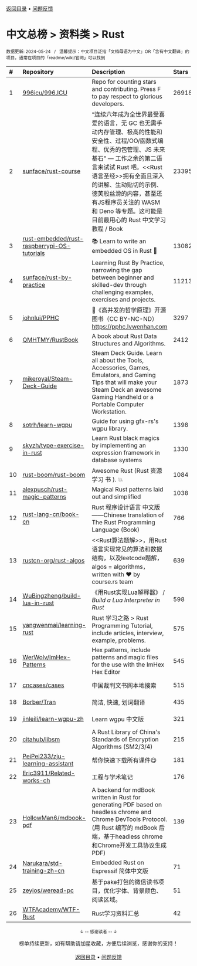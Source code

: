 <a href="https://gitee.com/GrowingGit/GitHub-Chinese-Top-Charts#github中文排行榜">返回目录</a> • <a href="/content/docs/feedback.md">问题反馈</a>

# 中文总榜 > 资料类 > Rust
<sub>数据更新: 2024-05-24&nbsp;&nbsp;&nbsp;/&nbsp;&nbsp;&nbsp;温馨提示：中文项目泛指「文档母语为中文」OR「含有中文翻译」的项目，通常在项目的「readme/wiki/官网」可以找到</sub>

|#|Repository|Description|Stars|Updated|
|:-|:-|:-|:-|:-|
|1|[996icu/996.ICU](https://github.com/996icu/996.ICU)|Repo for counting stars and contributing. Press F to pay respect to glorious developers.|269180|2024-05-12|
|2|[sunface/rust-course](https://github.com/sunface/rust-course)|“连续六年成为全世界最受喜爱的语言，无 GC 也无需手动内存管理、极高的性能和安全性、过程/OO/函数式编程、优秀的包管理、JS 未来基石" — 工作之余的第二语言来试试 Rust 吧。<<Rust语言圣经>>拥有全面且深入的讲解、生动贴切的示例、德芙般丝滑的内容，甚至还有JS程序员关注的 WASM 和 Deno 等专题。这可能是目前最用心的 Rust 中文学习教程 / Book |23395|2024-05-22|
|3|[rust-embedded/rust-raspberrypi-OS-tutorials](https://github.com/rust-embedded/rust-raspberrypi-OS-tutorials)|:books: Learn to write an embedded OS in Rust :crab:|13082|2024-02-10|
|4|[sunface/rust-by-practice](https://github.com/sunface/rust-by-practice)|Learning Rust By Practice,  narrowing the gap between beginner and skilled-dev through challenging examples, exercises and projects.|11213|2024-05-21|
|5|[johnlui/PPHC](https://github.com/johnlui/PPHC)|📙《高并发的哲学原理》开源图书（CC BY-NC-ND）https://pphc.lvwenhan.com|3297|2024-04-25|
|6|[QMHTMY/RustBook](https://github.com/QMHTMY/RustBook)|A book about Rust Data Structures and Algorithms.|2412|2024-04-16|
|7|[mikeroyal/Steam-Deck-Guide](https://github.com/mikeroyal/Steam-Deck-Guide)|Steam Deck Guide. Learn all about the Tools, Accessories, Games, Emulators, and Gaming Tips that will make your Steam Deck an awesome Gaming Handheld or a Portable Computer Workstation. |1873|2024-01-04|
|8|[sotrh/learn-wgpu](https://github.com/sotrh/learn-wgpu)|Guide for using gfx-rs's wgpu library.|1398|2024-05-21|
|9|[skyzh/type-exercise-in-rust](https://github.com/skyzh/type-exercise-in-rust)|Learn Rust black magics by implementing an expression framework in database systems|1330|2024-01-18|
|10|[rust-boom/rust-boom](https://github.com/rust-boom/rust-boom)|Awesome Rust (Rust 资源   学习   书 ). 💥|1084|2024-03-19|
|11|[alexpusch/rust-magic-patterns](https://github.com/alexpusch/rust-magic-patterns)|Magical Rust patterns laid out and simplified|1038|2024-05-11|
|12|[rust-lang-cn/book-cn](https://github.com/rust-lang-cn/book-cn)|Rust  程序设计语言 中文版——Chinese translation of The Rust Programming Language (Book)|766|2024-05-12|
|13|[rustcn-org/rust-algos](https://github.com/rustcn-org/rust-algos)|<<Rust算法题解>>，用Rust语言实现常见的算法和数据结构，以及leetcode题解，algos = algorithms，written with ❤️ by course.rs team|639|2024-02-09|
|14|[WuBingzheng/build-lua-in-rust](https://github.com/WuBingzheng/build-lua-in-rust)|《用Rust实现Lua解释器》 / _Build a Lua Interpreter in Rust_|598|2024-03-25|
|15|[yangwenmai/learning-rust](https://github.com/yangwenmai/learning-rust)|Rust 学习之路 > Rust Programming Tutorial, include articles, interview, example, problems.|575|2024-04-11|
|16|[WerWolv/ImHex-Patterns](https://github.com/WerWolv/ImHex-Patterns)|Hex patterns, include patterns and magic files for the use with the ImHex Hex Editor|545|2024-05-22|
|17|[cncases/cases](https://github.com/cncases/cases)|中国裁判文书网本地搜索|515|2024-05-20|
|18|[Borber/Tran](https://github.com/Borber/Tran)|简洁, 快速, 划词翻译|435|2024-05-23|
|19|[jinleili/learn-wgpu-zh](https://github.com/jinleili/learn-wgpu-zh)|Learn wgpu 中文版|321|2024-04-30|
|20|[citahub/libsm](https://github.com/citahub/libsm)|A Rust Library of China's Standards of Encryption Algorithms (SM2/3/4)|215|2023-12-26|
|21|[PeiPei233/zju-learning-assistant](https://github.com/PeiPei233/zju-learning-assistant)|帮你快速下载所有课件😋|181|2024-05-15|
|22|[Eric3911/Related-works-ch](https://github.com/Eric3911/Related-works-ch)|工程与学术笔记|176|2024-04-09|
|23|[HollowMan6/mdbook-pdf](https://github.com/HollowMan6/mdbook-pdf)|A backend for mdBook written in Rust for generating PDF based on headless chrome and Chrome DevTools Protocol. (用 Rust 编写的 mdBook 后端，基于headless chrome和Chrome开发工具协议生成PDF)|139|2024-04-27|
|24|[Narukara/std-training-zh-cn](https://github.com/Narukara/std-training-zh-cn)|Embedded Rust on Espressif 简体中文版|71|2024-03-25|
|25|[zeyios/weread-pc](https://github.com/zeyios/weread-pc)|基于pake打包的微信读书项目，优化字体、背景颜色、阅读区域。|51|2024-02-16|
|26|[WTFAcademy/WTF-Rust](https://github.com/WTFAcademy/WTF-Rust)|Rust学习资料汇总|42|2024-05-23|

<div align="center">
    <p><sub>↓ -- 感谢读者 -- ↓</sub></p>
    榜单持续更新，如有帮助请加星收藏，方便后续浏览，感谢你的支持！
</div>

<br/>

<div align="center"><a href="https://gitee.com/GrowingGit/GitHub-Chinese-Top-Charts#github中文排行榜">返回目录</a> • <a href="/content/docs/feedback.md">问题反馈</a></div>
